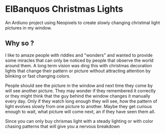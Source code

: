 # ElBanquos Christmas Lights
An Ardiuno project using Neopixels to create slowly changing christmal light pictures in my window.

## Why so ?
I like to amaze people with riddles and "wonders" and wanted to provide some miracles that can only be noticed by people that observe the world around them. A long term vision was ding this with  christmas decoration lights that change their pattern or picture without attracting attention by blinking or fast changing colors.

People should see the picture in the window and next time they come by will see another picture. They may wonder if they remembered it correctly or they might think that the guy behind the window changes it manually every day.  Only if they watch long enough they will see, how the pattern of light evolves slowly from one picture to another. Maybe they get curious enough to wait, what picture will come next, an if they have seen them all.

Since you can only buy chrismas light with a steady lighting or with color chasing patterns that will give you a nervous breakdown
